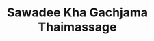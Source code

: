 ---
title: "Sawadee Kha Gachjama Thaimassage"
url: /northeim/sawadee-kha-gachjama-thaimassage/
shop: Massage
---